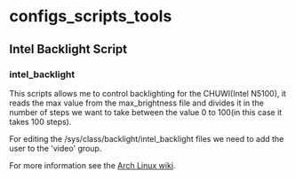 # configs_scripts_tools

## Intel Backlight Script
### intel_backlight
This scripts allows me to control backlighting for the CHUWI(Intel N5100),
it reads the max value from the max_brightness file and divides it in the
number of steps we want to take between the value 0 to 100(in this case
it takes 100 steps).

For editing the /sys/class/backlight/intel_backlight files we need to add
the user to the 'video' group.

For more information see the [Arch Linux wiki](https://wiki.archlinux.org/title/Backlight).
